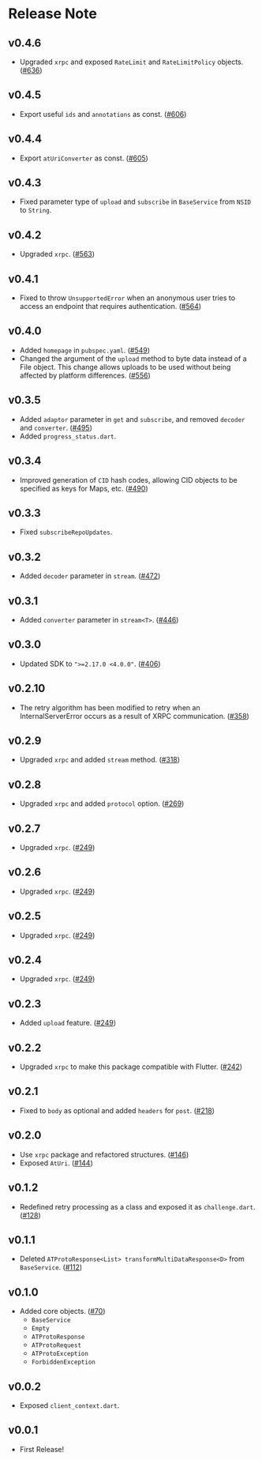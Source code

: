 # Release Note

## v0.4.6

- Upgraded `xrpc` and exposed `RateLimit` and `RateLimitPolicy` objects. ([#636](https://github.com/myConsciousness/atproto.dart/issues/636))

## v0.4.5

- Export useful `ids`  and `annotations` as const. ([#606](https://github.com/myConsciousness/atproto.dart/issues/606))

## v0.4.4

- Export `atUriConverter` as const. ([#605](https://github.com/myConsciousness/atproto.dart/issues/605))

## v0.4.3

- Fixed parameter type of `upload` and `subscribe` in `BaseService` from `NSID` to `String`.

## v0.4.2

- Upgraded `xrpc`. ([#563](https://github.com/myConsciousness/atproto.dart/issues/563))

## v0.4.1

- Fixed to throw `UnsupportedError` when an anonymous user tries to access an endpoint that requires authentication. ([#564](https://github.com/myConsciousness/atproto.dart/issues/564))

## v0.4.0

- Added `homepage` in `pubspec.yaml`. ([#549](https://github.com/myConsciousness/atproto.dart/issues/549))
- Changed the argument of the `upload` method to byte data instead of a File object. This change allows uploads to be used without being affected by platform differences. ([#556](https://github.com/myConsciousness/atproto.dart/issues/556))

## v0.3.5

- Added `adaptor` parameter in `get` and `subscribe`, and removed `decoder` and `converter`. ([#495](https://github.com/myConsciousness/atproto.dart/issues/495))
- Added `progress_status.dart`.

## v0.3.4

- Improved generation of `CID` hash codes, allowing CID objects to be specified as keys for Maps, etc. ([#490](https://github.com/myConsciousness/atproto.dart/issues/490))

## v0.3.3

- Fixed `subscribeRepoUpdates`.

## v0.3.2

- Added `decoder` parameter in `stream`. ([#472](https://github.com/myConsciousness/atproto.dart/issues/472))

## v0.3.1

- Added `converter` parameter in `stream<T>`. ([#446](https://github.com/myConsciousness/atproto.dart/issues/446))

## v0.3.0

- Updated SDK to `">=2.17.0 <4.0.0"`. ([#406](https://github.com/myConsciousness/atproto.dart/issues/406))

## v0.2.10

- The retry algorithm has been modified to retry when an InternalServerError occurs as a result of XRPC communication. ([#358](https://github.com/myConsciousness/atproto.dart/issues/358))

## v0.2.9

- Upgraded `xrpc` and added `stream` method. ([#318](https://github.com/myConsciousness/atproto.dart/issues/318))

## v0.2.8

- Upgraded `xrpc` and added `protocol` option. ([#269](https://github.com/myConsciousness/atproto.dart/issues/269))

## v0.2.7

- Upgraded `xrpc`. ([#249](https://github.com/myConsciousness/atproto.dart/issues/249))

## v0.2.6

- Upgraded `xrpc`. ([#249](https://github.com/myConsciousness/atproto.dart/issues/249))

## v0.2.5

- Upgraded `xrpc`. ([#249](https://github.com/myConsciousness/atproto.dart/issues/249))

## v0.2.4

- Upgraded `xrpc`. ([#249](https://github.com/myConsciousness/atproto.dart/issues/249))

## v0.2.3

- Added `upload` feature. ([#249](https://github.com/myConsciousness/atproto.dart/issues/249))

## v0.2.2

- Upgraded `xrpc` to make this package compatible with Flutter. ([#242](https://github.com/myConsciousness/atproto.dart/issues/242))

## v0.2.1

- Fixed to `body` as optional and added `headers` for `post`. ([#218](https://github.com/myConsciousness/atproto.dart/issues/218))

## v0.2.0

- Use `xrpc` package and refactored structures. ([#146](https://github.com/myConsciousness/atproto.dart/issues/146))
- Exposed `AtUri`. ([#144](https://github.com/myConsciousness/atproto.dart/issues/144))

## v0.1.2

- Redefined retry processing as a class and exposed it as `challenge.dart`. ([#128](https://github.com/myConsciousness/atproto.dart/issues/128))

## v0.1.1

- Deleted `ATProtoResponse<List> transformMultiDataResponse<D>` from `BaseService`. ([#112](https://github.com/myConsciousness/atproto.dart/issues/112))

## v0.1.0

- Added core objects. ([#70](https://github.com/myConsciousness/atproto.dart/issues/70))
  - `BaseService`
  - `Empty`
  - `ATProtoResponse`
  - `ATProtoRequest`
  - `ATProtoException`
  - `ForbiddenException`

## v0.0.2

- Exposed `client_context.dart`.

## v0.0.1

- First Release!
